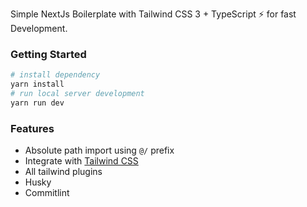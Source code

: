 Simple NextJs Boilerplate with Tailwind CSS 3 + TypeScript ⚡️ for fast Development.

### Getting Started

```bash
# install dependency
yarn install
# run local server development
yarn run dev
```

### Features

- Absolute path import using `@/` prefix
- Integrate with [Tailwind CSS](https://tailwindcss.com/)
- All tailwind plugins
- Husky
- Commitlint
